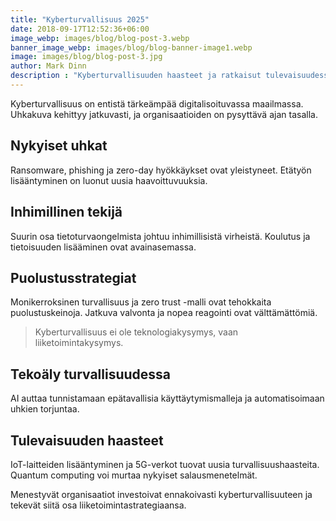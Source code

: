 ```yaml
---
title: "Kyberturvallisuus 2025"
date: 2018-09-17T12:52:36+06:00
image_webp: images/blog/blog-post-3.webp
banner_image_webp: images/blog/blog-banner-image1.webp
image: images/blog/blog-post-3.jpg
author: Mark Dinn
description : "Kyberturvallisuuden haasteet ja ratkaisut tulevaisuudessa"
---
```


Kyberturvallisuus on entistä tärkeämpää digitalisoituvassa maailmassa. Uhkakuva kehittyy jatkuvasti, ja organisaatioiden on pysyttävä ajan tasalla.

## Nykyiset uhkat

Ransomware, phishing ja zero-day hyökkäykset ovat yleistyneet. Etätyön lisääntyminen on luonut uusia haavoittuvuuksia.

## Inhimillinen tekijä

Suurin osa tietoturvaongelmista johtuu inhimillisistä virheistä. Koulutus ja tietoisuuden lisääminen ovat avainasemassa.

## Puolustusstrategiat

Monikerroksinen turvallisuus ja zero trust -malli ovat tehokkaita puolustuskeinoja. Jatkuva valvonta ja nopea reagointi ovat välttämättömiä.

> Kyberturvallisuus ei ole teknologiakysymys, vaan liiketoimintakysymys.

## Tekoäly turvallisuudessa

AI auttaa tunnistamaan epätavallisia käyttäytymismalleja ja automatisoimaan uhkien torjuntaa.

## Tulevaisuuden haasteet

IoT-laitteiden lisääntyminen ja 5G-verkot tuovat uusia turvallisuushaasteita. Quantum computing voi murtaa nykyiset salausmenetelmät.

Menestyvät organisaatiot investoivat ennakoivasti kyberturvallisuuteen ja tekevät siitä osa liiketoimintastrategiaansa.